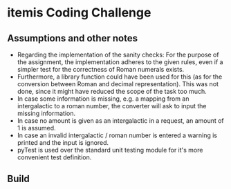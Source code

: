 # itemis Coding Challenge

## Assumptions and other notes

* Regarding the implementation of the sanity checks: For the purpose of the assignment, the implementation adheres to
  the given rules, even if a simpler test for the correctness of Roman numerals exists.
* Furthermore, a library function could have been used for this (as for the conversion between Roman and decimal
  representation). This was not done, since it might have reduced the scope of the task too much.
* In case some information is missing, e.g. a mapping from an intergalactic to a roman number, the converter will ask to
  input the missing information.
* In case no amount is given as an intergalactic in a request, an amount of 1 is assumed.
* In case an invalid intergalactic / roman number is entered a warning is printed and the input is ignored. 
* pyTest is used over the standard unit testing module for it's more convenient test definition.

## Build